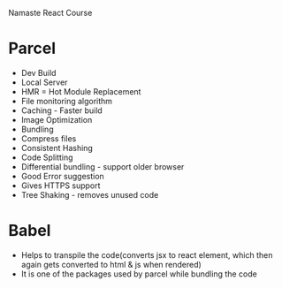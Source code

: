 Namaste React Course


# Parcel
- Dev Build
- Local Server
- HMR = Hot Module Replacement
- File monitoring algorithm
- Caching - Faster build
- Image Optimization
- Bundling
- Compress files
- Consistent Hashing
- Code Splitting
- Differential bundling - support older browser
- Good Error suggestion
- Gives HTTPS support
- Tree Shaking - removes unused code

# Babel
- Helps to transpile the code(converts jsx to react element, which then again gets converted to html & js when rendered)
- It is one of the packages used by parcel while bundling the code
